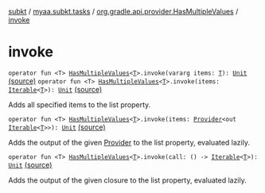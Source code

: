 [subkt](../../index.md) / [myaa.subkt.tasks](../index.md) / [org.gradle.api.provider.HasMultipleValues](index.md) / [invoke](./invoke.md)

# invoke

`operator fun <T> `[`HasMultipleValues`](https://docs.gradle.org/current/javadoc/org/gradle/api/provider/HasMultipleValues.html)`<`[`T`](invoke.md#T)`>.invoke(vararg items: `[`T`](invoke.md#T)`): `[`Unit`](https://kotlinlang.org/api/latest/jvm/stdlib/kotlin/-unit/index.html) [(source)](https://github.com/Myaamori/SubKt/blob/0.1.7/src/main/kotlin/myaa/subkt/tasks/tasks.kt#L2154)
`operator fun <T> `[`HasMultipleValues`](https://docs.gradle.org/current/javadoc/org/gradle/api/provider/HasMultipleValues.html)`<`[`T`](invoke.md#T)`>.invoke(items: `[`Iterable`](https://kotlinlang.org/api/latest/jvm/stdlib/kotlin.collections/-iterable/index.html)`<`[`T`](invoke.md#T)`>): `[`Unit`](https://kotlinlang.org/api/latest/jvm/stdlib/kotlin/-unit/index.html) [(source)](https://github.com/Myaamori/SubKt/blob/0.1.7/src/main/kotlin/myaa/subkt/tasks/tasks.kt#L2159)

Adds all specified items to the list property.

`operator fun <T> `[`HasMultipleValues`](https://docs.gradle.org/current/javadoc/org/gradle/api/provider/HasMultipleValues.html)`<`[`T`](invoke.md#T)`>.invoke(items: `[`Provider`](https://docs.gradle.org/current/javadoc/org/gradle/api/provider/Provider.html)`<out `[`Iterable`](https://kotlinlang.org/api/latest/jvm/stdlib/kotlin.collections/-iterable/index.html)`<`[`T`](invoke.md#T)`>>): `[`Unit`](https://kotlinlang.org/api/latest/jvm/stdlib/kotlin/-unit/index.html) [(source)](https://github.com/Myaamori/SubKt/blob/0.1.7/src/main/kotlin/myaa/subkt/tasks/tasks.kt#L2164)

Adds the output of the given [Provider](https://docs.gradle.org/current/javadoc/org/gradle/api/provider/Provider.html) to the list property, evaluated lazily.

`operator fun <T> `[`HasMultipleValues`](https://docs.gradle.org/current/javadoc/org/gradle/api/provider/HasMultipleValues.html)`<`[`T`](invoke.md#T)`>.invoke(call: () -> `[`Iterable`](https://kotlinlang.org/api/latest/jvm/stdlib/kotlin.collections/-iterable/index.html)`<`[`T`](invoke.md#T)`>): `[`Unit`](https://kotlinlang.org/api/latest/jvm/stdlib/kotlin/-unit/index.html) [(source)](https://github.com/Myaamori/SubKt/blob/0.1.7/src/main/kotlin/myaa/subkt/tasks/tasks.kt#L2169)

Adds the output of the given closure to the list property, evaluated lazily.

